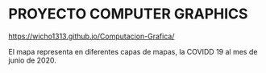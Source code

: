 # PROYECTO COMPUTER GRAPHICS

https://wicho1313.github.io/Computacion-Grafica/

El mapa representa en diferentes capas de mapas, la COVIDD 19 al mes de junio de 2020.
